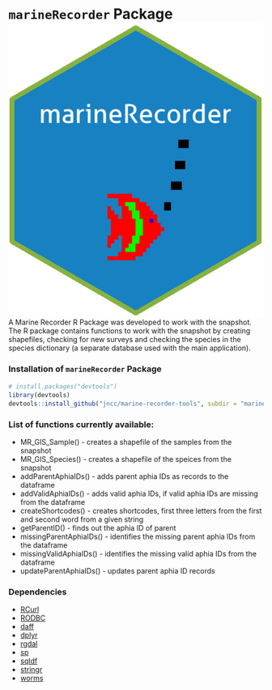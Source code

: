 # `marineRecorder` Package <img src="man/figures/logo.png" align="right" />

A Marine Recorder R Package was developed to work with the snapshot. The R package contains functions to work with the snapshot by creating shapefiles, checking for new surveys and checking the species in the species dictionary (a separate database used with the main application).

### Installation of `marineRecorder` Package

``` r
# install.packages("devtools")
library(devtools)
devtools::install_github("jncc/marine-recorder-tools", subdir = "marineRecorder")
```

### List of functions currently available:

* MR_GIS_Sample() - creates a shapefile of the samples from the snapshot
* MR_GIS_Species() - creates a shapefile of the speices from the snapshot
* addParentAphiaIDs() - adds parent aphia IDs as records to the dataframe
* addValidAphiaIDs() - adds valid aphia IDs, if valid aphia IDs are missing from the dataframe
* createShortcodes() - creates shortcodes, first three letters from the first and second word from a given string
* getParentID() - finds out the aphia ID of parent 
* missingParentAphiaIDs() - identifies the missing parent aphia IDs from the dataframe
* missingValidAphiaIDs() - identifies the missing valid aphia IDs from the dataframe
* updateParentAphiaIDs() - updates parent aphia ID records


### Dependencies

* [RCurl](https://cran.r-project.org/web/packages/RCurl/index.html)
* [RODBC](https://cran.r-project.org/web/packages/RODBC/index.html)
* [daff](https://cran.r-project.org/web/packages/daff/index.html)
* [dplyr](https://cran.r-project.org/web/packages/dplyr/index.html)
* [rgdal](https://cran.r-project.org/web/packages/rgdal/index.html)
* [sp](https://cran.r-project.org/web/packages/sp/index.html)
* [sqldf](https://cran.r-project.org/web/packages/sqldf/index.html)
* [stringr](https://cran.r-project.org/web/packages/stringr/index.html)
* [worms](https://cran.r-project.org/web/packages/worms/index.html)

